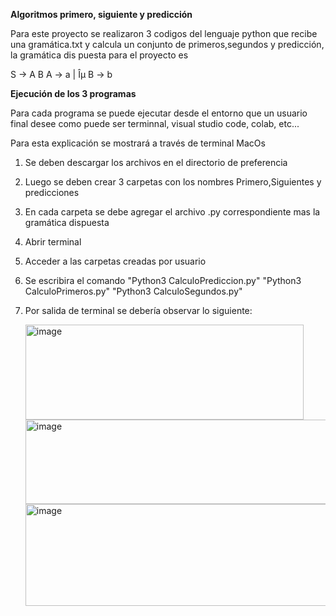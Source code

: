 **Algoritmos primero, siguiente y predicción**

Para este proyecto se realizaron 3 codigos del lenguaje python que recibe una gramática.txt y calcula un conjunto de primeros,segundos y predicción, la gramática dis puesta para el proyecto es 

S -> A B
A -> a | Îµ
B -> b

**Ejecución de los 3 programas**

Para cada programa se puede ejecutar desde el entorno que un usuario final desee como puede ser terminnal, visual studio code, colab, etc... 

Para esta explicación se mostrará a través de terminal MacOs

1. Se deben descargar los archivos en el directorio de preferencia
2. Luego se deben crear 3 carpetas con los nombres Primero,Siguientes y predicciones
3. En cada carpeta se debe agregar el archivo .py correspondiente mas la gramática dispuesta
4. Abrir terminal
5. Acceder a las carpetas creadas por usuario
6. Se escribira el comando "Python3  CalculoPrediccion.py" "Python3 CalculoPrimeros.py" "Python3 CalculoSegundos.py"
7. Por salida de terminal se debería observar lo siguiente:


   <img width="445" height="152" alt="image" src="https://github.com/user-attachments/assets/1ad9f5b5-c06d-4ead-9e39-fd0a146bd59d" />
   <img width="626" height="135" alt="image" src="https://github.com/user-attachments/assets/3ede19db-6bf7-4989-8676-cd711272fb8b" />
   <img width="553" height="163" alt="image" src="https://github.com/user-attachments/assets/ba824801-fb1e-4fe0-b04d-cc302542efe6" />


   

   
